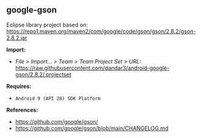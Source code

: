 ## google-gson

Eclipse library project based on:<br/>
https://repo1.maven.org/maven2/com/google/code/gson/gson/2.8.2/gson-2.8.2.jar

**Import:**
- _File > Import... > Team > Team Project Set > URL:_<br/>
  https://raw.githubusercontent.com/dandar3/android-google-gson/2.8.2/.projectset

**Requires:**
- `Android 9 (API 28) SDK Platform`

**References:**
- https://github.com/google/gson/
- https://github.com/google/gson/blob/main/CHANGELOG.md